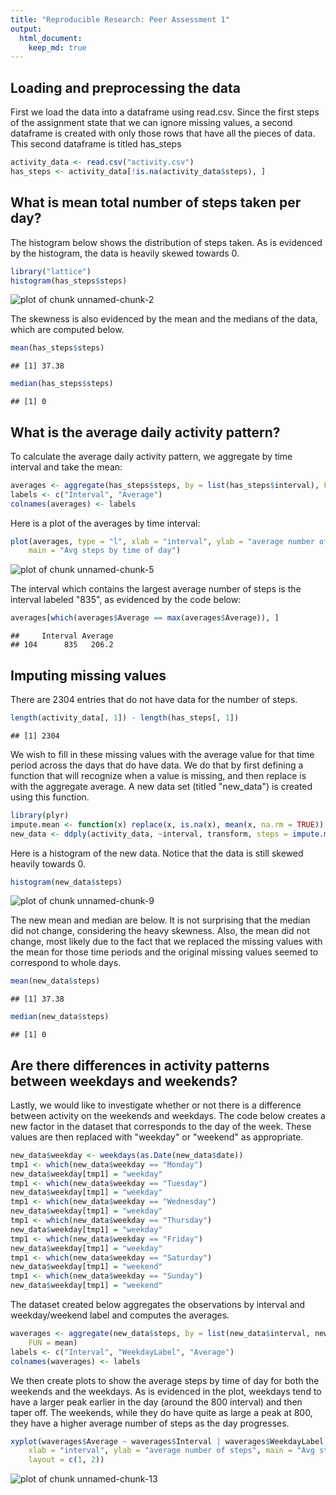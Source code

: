 ```yaml
---
title: "Reproducible Research: Peer Assessment 1"
output: 
  html_document:
    keep_md: true
---
```



## Loading and preprocessing the data
First we load the data into a dataframe using read.csv.  Since the first steps of the assignment state that we can ignore missing values, a second dataframe is created with only those rows that have all the pieces of data.  This second dataframe is titled has_steps


```r
activity_data <- read.csv("activity.csv")
has_steps <- activity_data[!is.na(activity_data$steps), ]
```



## What is mean total number of steps taken per day?
The histogram below shows the distribution of steps taken.  As is evidenced by the histogram, the data is heavily skewed towards 0.

```r
library("lattice")
histogram(has_steps$steps)
```

![plot of chunk unnamed-chunk-2](figure/unnamed-chunk-2.png) 



The skewness is also evidenced by the mean and the medians of the data, which are computed below.


```r
mean(has_steps$steps)
```

```
## [1] 37.38
```

```r
median(has_steps$steps)
```

```
## [1] 0
```



## What is the average daily activity pattern?

To calculate the average daily activity pattern, we aggregate by time interval and take the mean:


```r
averages <- aggregate(has_steps$steps, by = list(has_steps$interval), FUN = mean)
labels <- c("Interval", "Average")
colnames(averages) <- labels
```



Here is a plot of the averages by time interval:


```r
plot(averages, type = "l", xlab = "interval", ylab = "average number of steps", 
    main = "Avg steps by time of day")
```

![plot of chunk unnamed-chunk-5](figure/unnamed-chunk-5.png) 


The interval which contains the largest average number of steps is the interval labeled "835", as evidenced by the code below:


```r
averages[which(averages$Average == max(averages$Average)), ]
```

```
##     Interval Average
## 104      835   206.2
```





## Imputing missing values

There are 2304 entries that do not have data for the number of steps.

```r
length(activity_data[, 1]) - length(has_steps[, 1])
```

```
## [1] 2304
```


We wish to fill in these missing values with the average value for that time period across the days that do have data.  We do that by first defining a function that will recognize when a value is missing, and then replace is with the aggregate average.  A new data set (titled "new_data") is created using this function.



```r
library(plyr)
impute.mean <- function(x) replace(x, is.na(x), mean(x, na.rm = TRUE))
new_data <- ddply(activity_data, ~interval, transform, steps = impute.mean(steps))
```


Here is a histogram of the new data.  Notice that the data is still skewed heavily towards 0.


```r
histogram(new_data$steps)
```

![plot of chunk unnamed-chunk-9](figure/unnamed-chunk-9.png) 


The new mean and median are below.  It is not surprising that the median did not change, considering the heavy skewness.  Also, the mean did not change, most likely due to the fact that we replaced the missing values with the mean for those time periods and the original missing values seemed to correspond to whole days.


```r
mean(new_data$steps)
```

```
## [1] 37.38
```

```r
median(new_data$steps)
```

```
## [1] 0
```




## Are there differences in activity patterns between weekdays and weekends?

Lastly, we would like to investigate whether or not there is a difference between activity on the weekends and weekdays.  The code below creates a new factor in the dataset that corresponds to the day of the week.  These values are then replaced with "weekday" or "weekend" as appropriate.


```r
new_data$weekday <- weekdays(as.Date(new_data$date))
tmp1 <- which(new_data$weekday == "Monday")
new_data$weekday[tmp1] = "weekday"
tmp1 <- which(new_data$weekday == "Tuesday")
new_data$weekday[tmp1] = "weekday"
tmp1 <- which(new_data$weekday == "Wednesday")
new_data$weekday[tmp1] = "weekday"
tmp1 <- which(new_data$weekday == "Thursday")
new_data$weekday[tmp1] = "weekday"
tmp1 <- which(new_data$weekday == "Friday")
new_data$weekday[tmp1] = "weekday"
tmp1 <- which(new_data$weekday == "Saturday")
new_data$weekday[tmp1] = "weekend"
tmp1 <- which(new_data$weekday == "Sunday")
new_data$weekday[tmp1] = "weekend"
```


The dataset created below aggregates the observations by interval and weekday/weekend label and computes the averages.


```r
waverages <- aggregate(new_data$steps, by = list(new_data$interval, new_data$weekday), 
    FUN = mean)
labels <- c("Interval", "WeekdayLabel", "Average")
colnames(waverages) <- labels
```


We then create plots to show the average steps by time of day for both the weekends and the weekdays.  As is evidenced in the plot, weekdays tend to have a larger peak earlier in the day (around the 800 interval) and then taper off.  The weekends, while they do have quite as large a peak at 800, they have a higher average number of steps as the day progresses.


```r
xyplot(waverages$Average ~ waverages$Interval | waverages$WeekdayLabel, type = "l", 
    xlab = "interval", ylab = "average number of steps", main = "Avg steps by time of day", 
    layout = c(1, 2))
```

![plot of chunk unnamed-chunk-13](figure/unnamed-chunk-13.png) 

